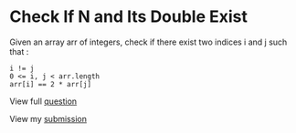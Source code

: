 # **Check If N and Its Double Exist**

Given an array arr of integers, check if there exist two indices i and j such that :

```
i != j
0 <= i, j < arr.length
arr[i] == 2 * arr[j]
```

View full [question](https://leetcode.com/problems/check-if-n-and-its-double-exist?envType=daily-question&envId=2024-12-01)

View my [submission](https://leetcode.com/problems/final-array-state-after-k-multiplication-operations-i/submissions/1479840319)
